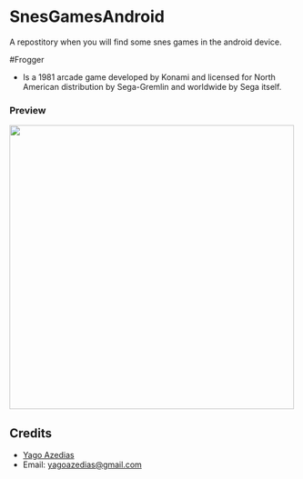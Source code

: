 # SnesGamesAndroid
A repostitory when you will find some snes games in the android device.

#Frogger
- Is a 1981 arcade game developed by Konami and licensed for North American distribution by Sega-Gremlin and worldwide by Sega itself.

### Preview 
<img src="http://imgur.com/TKIdhBr.jpg" height="500"></img>

## Credits
- [Yago Azedias](https://github.com/yagoazedias/)
- Email: yagoazedias@gmail.com
